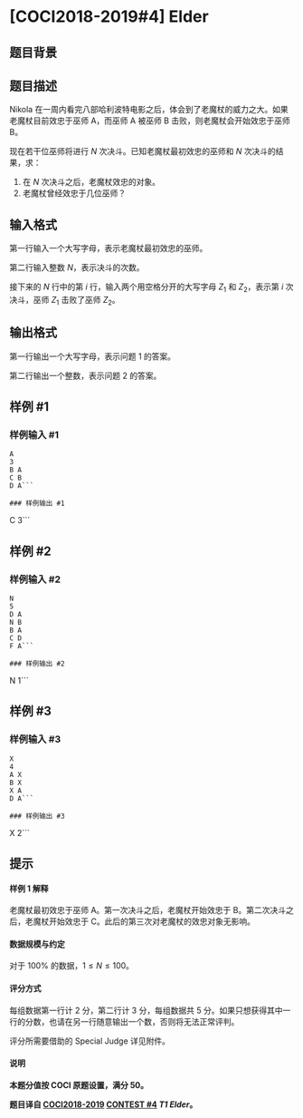# [COCI2018-2019#4] Elder

## 题目背景



## 题目描述

Nikola 在一周内看完八部哈利波特电影之后，体会到了老魔杖的威力之大。如果老魔杖目前效忠于巫师 A，而巫师 A 被巫师 B 击败，则老魔杖会开始效忠于巫师 B。

现在若干位巫师将进行 $N$ 次决斗。已知老魔杖最初效忠的巫师和 $N$ 次决斗的结果，求：

1. 在 $N$ 次决斗之后，老魔杖效忠的对象。
2. 老魔杖曾经效忠于几位巫师？

## 输入格式

第一行输入一个大写字母，表示老魔杖最初效忠的巫师。

第二行输入整数 $N$，表示决斗的次数。

接下来的 $N$ 行中的第 $i$ 行，输入两个用空格分开的大写字母 $Z_1$ 和 $Z_2$，表示第 $i$ 次决斗，巫师 $Z_1$ 击败了巫师 $Z_2$。

## 输出格式

第一行输出一个大写字母，表示问题 1 的答案。

第二行输出一个整数，表示问题 2 的答案。

## 样例 #1

### 样例输入 #1
```
A
3
B A
C B
D A```

### 样例输出 #1

```
C
3```

## 样例 #2

### 样例输入 #2
```
N
5
D A
N B
B A
C D
F A```

### 样例输出 #2

```
N
1```

## 样例 #3

### 样例输入 #3
```
X
4
A X
B X
X A
D A```

### 样例输出 #3

```
X
2```

## 提示

#### 样例 1 解释

老魔杖最初效忠于巫师 A。第一次决斗之后，老魔杖开始效忠于 B。第二次决斗之后，老魔杖开始效忠于 C。此后的第三次对老魔杖的效忠对象无影响。

#### 数据规模与约定

对于 $100\%$ 的数据，$1 \le N \le 100$。

#### 评分方式

每组数据第一行计 $2$ 分，第二行计 $3$ 分，每组数据共 $5$ 分。如果只想获得其中一行的分数，也请在另一行随意输出一个数，否则将无法正常评判。

评分所需要借助的 Special Judge 详见附件。

#### 说明

**本题分值按 COCI 原题设置，满分 $50$。**

**题目译自 [COCI2018-2019](https://hsin.hr/coci/archive/2018_2019/) [CONTEST #4](https://hsin.hr/coci/archive/2018_2019/contest4_tasks.pdf)  _T1 Elder_。**
